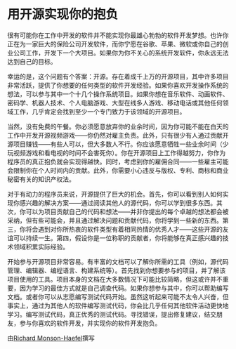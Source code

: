 # 用开源实现你的抱负

很有可能你在工作中开发的软件并不能实现你最雄心勃勃的软件开发梦想。也许你正在为一家巨大的保险公司开发软件，而你宁愿在谷歌、苹果、微软或你自己的创业公司工作，开发下一个大项目。如果你为你不关心的系统开发软件，你永远无法达到自己的目标。

幸运的是，这个问题有个答案：开源。存在着成千上万的开源项目，其中许多项目非常活跃，提供了你想要的任何类型的软件开发经验。如果你喜欢开发操作系统的想法，可以参与其中一个十几个操作系统项目。如果你想在音乐软件、动画软件、密码学、机器人技术、个人电脑游戏、大型在线多人游戏、移动电话或其他任何领域工作，几乎肯定会找到至少一个专门致力于该领域的开源项目。

当然，没有免费的午餐。你必须愿意放弃你的业余时间，因为你可能不能在白天的工作中开发开源视频游戏——你仍然对雇主负责。此外，只有很少有人通过贡献开源项目赚钱——有些人可以，但大多数人不行。你应该愿意牺牲一些业余时间（少玩视频游戏和看电视的时间不会害死你）。你在开源项目上工作得越努力，你作为程序员的真正抱负就会实现得越快。同时，考虑到你的雇佣合同——一些雇主可能会限制你在个人时间内的贡献。此外，你需要小心违反与版权、专利、商标和商业秘密有关的知识产权法。

对于有动力的程序员来说，开源提供了巨大的机会。首先，你可以看到别人如何实现你感兴趣的解决方案——通过阅读其他人的源代码，你可以学到很多东西。其次，你可以为项目贡献自己的代码和想法——并非你提出的每个卓越的想法都会被采纳，但有些可能会，并且通过解决问题和贡献代码，你将学到一些新的东西。第三，你将会遇到对你所热衷的软件类型有着相同热情的优秀人才——这些开源的友谊可以持续一生。第四，假设你是一位称职的贡献者，你将能够在真正感兴趣的技术领域积累实际经验。

开始参与开源项目非常容易。有丰富的文档可以了解你所需的工具（例如，源代码管理、编辑器、编程语言、构建系统等）。首先找到你想要参与的项目，并了解该项目使用的工具。项目本身的文档在大多数情况下可能比较简略，但这或许并不重要，因为学习的最佳方式就是自己调查代码。如果你想参与其中，你可以帮助编写文档。或者你可以从志愿编写测试代码开始。虽然这听起来可能不太令人兴奋，但事实上，通过为其他人的软件编写测试代码，你会比几乎任何其他软件活动更快地学习。编写测试代码，真正优秀的测试代码。寻找错误，提出修复建议，结交朋友，参与你喜欢的软件开发，并实现你的软件开发抱负。

由[Richard Monson-Haefel](http://programmer.97things.oreilly.com/wiki/index.php/Richard_Monson-Haefel)撰写
